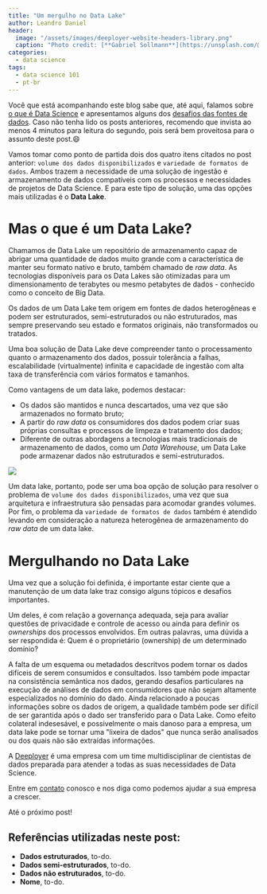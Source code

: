 ```yaml
---
title: "Um mergulho no Data Lake"
author: Leandro Daniel
header:
  image: "/assets/images/deeployer-website-headers-library.png"
  caption: "Photo credit: [**Gabriel Sollmann**](https://unsplash.com/@gabons)"
categories:
  - data science
tags: 
  - data science 101
  - pt-br
---
```


Você que está acompanhando este blog sabe que, até aqui, falamos sobre [o que é Data Science](https://deeployer.com.br/data%20science/post-o-que-e-data-science/) e apresentamos alguns dos [desafios das fontes de dados](https://deeployer.com.br/data%20science/post-os-desafios-das-fontes-de-dados/). Caso não tenha lido os posts anteriores, recomendo que invista ao menos 4 minutos para leitura do segundo, pois será bem proveitosa para o assunto deste post.😄

Vamos tomar como ponto de partida dois dos quatro itens citados no post anterior: `volume dos dados disponibilizados` e `variedade de formatos de dados`. Ambos trazem a necessidade de uma solução de ingestão e armazenamento de dados compatíveis com os processos e necessidades de projetos de Data Science. E para este tipo de solução, uma das opções mais utilizadas é o **Data Lake**.

# Mas o que é um Data Lake?

Chamamos de Data Lake um repositório de armazenamento capaz de abrigar uma quantidade de dados muito grande com a característica de manter seu formato nativo e bruto, também chamado de _raw data_. As tecnologias disponíveis para os Data Lakes são otimizadas para um dimensionamento de terabytes ou mesmo petabytes de dados - conhecido como o conceito de Big Data.

Os dados de um Data Lake tem origem em fontes de dados heterogêneas e podem ser estruturados, semi-estruturados ou não estruturados, mas sempre preservando seu estado e formatos originais, não transformados ou tratados. 

Uma boa solução de Data Lake deve compreender tanto o processamento quanto o armazenamento dos dados, possuir tolerância a falhas, escalabilidade (virtualmente) infinita e capacidade de ingestão com alta taxa de transferência com vários formatos e tamanhos.

Como vantagens de um data lake, podemos destacar:

- Os dados são mantidos e nunca descartados, uma vez que são armazenados no formato bruto;
- A partir do _raw data_ os consumidores dos dados podem criar suas próprias consultas e processos de limpeza e tratamento dos dados;
- Diferente de outras abordagens a tecnologias mais tradicionais de armazenamento de dados, como um _Data Warehouse_, um Data Lake pode armazenar dados não estruturados e semi-estruturados.

<img src="https://deeployer.com.br/assets/images/post-data-lake.png" />

Um data lake, portanto, pode ser uma boa opção de solução para resolver o problema de `volume dos dados disponibilizados`, uma vez que sua arquitetura e infraestrutura são pensadas para acomodar grandes volumes. Por fim, o problema da `variedade de formatos de dados` também é atendido levando em consideração a natureza heterogênea de armazenamento do _raw data_ de um data lake.

# Mergulhando no Data Lake

Uma vez que a solução foi definida, é importante estar ciente que a manutenção de um data lake traz consigo alguns tópicos e desafios importantes. 

Um deles, é com relação a governança adequada, seja para avaliar questões de privacidade e controle de acesso ou ainda para definir os _ownerships_ dos processos envolvidos. Em outras palavras, uma dúvida a ser respondida é: Quem é o proprietário (ownership) de um determinado domínio?

A falta de um esquema ou metadados descritvos podem tornar os dados difíceis de serem consumidos e consultados. Isso também pode impactar na consistência semântica nos dados, gerando desafios particulares na execução de análises de dados em consumidores que não sejam altamente especializados no domínio do dado. Ainda relacionado a poucas informações sobre os dados de origem, a qualidade também pode ser difícil de ser garantida após o dado ser transferido para o Data Lake. Como efeito colateral indesesável, e possivelmente o mais danoso para a empresa, um data lake pode se tornar uma "lixeira de dados" que nunca serão analisados ou dos quais não são extraídas informações.

A [Deeployer](mailto:contato@deeployer.com) é uma empresa com um time multidisciplinar de cientistas de dados preparada para atender a todas as suas necessidades de Data Science. 

Entre em [contato](https://deeployer.com/contact/) conosco e nos diga como podemos ajudar a sua empresa a crescer.

Até o próximo post!

## Referências utilizadas neste post:
- **Dados estruturados**, to-do.
- **Dados semi-estruturados**, to-do.
- **Dados não estruturados**, to-do.
- **Nome**, to-do.
